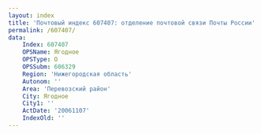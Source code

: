 ```yaml
---
layout: index
title: 'Почтовый индекс 607407: отделение почтовой связи Почты России'
permalink: /607407/
data:
    Index: 607407
    OPSName: Ягодное
    OPSType: О
    OPSSubm: 606329
    Region: 'Нижегородская область'
    Autonom: ''
    Area: 'Перевозский район'
    City: Ягодное
    City1: ''
    ActDate: '20061107'
    IndexOld: ''
---
```

